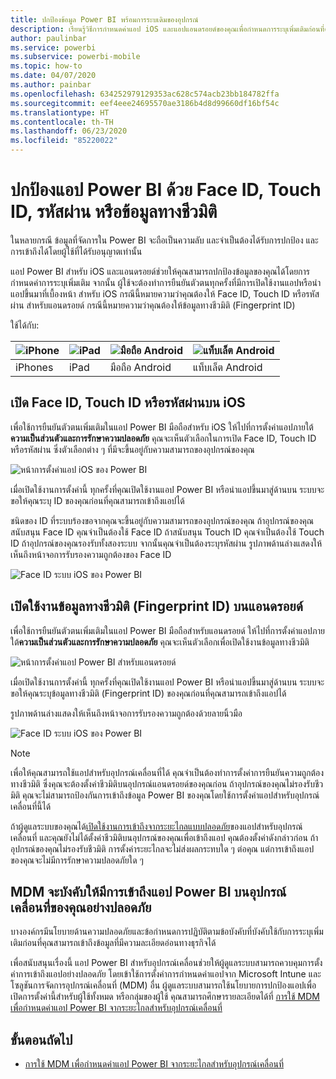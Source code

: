 ```yaml
---
title: ปกป้องข้อมูล Power BI พร้อมการระบเดิมของอุปกรณ์
description: เรียนรู้วิธีการกำหนดค่าแอป iOS และแอปแอนดรอยด์ของคุณเพื่อกำหนดการระบุเพิ่มเติมก่อนที่คุณสามารถเข้าถึงข้อมูล Power BI ของคุณ
author: paulinbar
ms.service: powerbi
ms.subservice: powerbi-mobile
ms.topic: how-to
ms.date: 04/07/2020
ms.author: painbar
ms.openlocfilehash: 634252979129353ac628c574acb23bb184782ffa
ms.sourcegitcommit: eef4eee24695570ae3186b4d8d99660df16bf54c
ms.translationtype: HT
ms.contentlocale: th-TH
ms.lasthandoff: 06/23/2020
ms.locfileid: "85220022"
---
```

# <a name="protect-power-bi-app-with-face-id-touch-id-passcode-or-biometric-data"></a>ปกป้องแอป Power BI ด้วย Face ID, Touch ID, รหัสผ่าน หรือข้อมูลทางชีวมิติ 

ในหลายกรณี ข้อมูลที่จัดการใน Power BI จะถือเป็นความลับ และจำเป็นต้องได้รับการปกป้อง และการเข้าถึงได้โดยผู้ใช้ที่ได้รับอนุญาตเท่านั้น 

แอป Power BI สำหรับ iOS และแอนดรอยด์ช่วยให้คุณสามารถปกป้องข้อมูลของคุณได้โดยการกำหนดค่าการระบุเพิ่มเติม จากนั้น ผู้ใช้จะต้องทำการยืนยันตัวตนทุกครั้งที่มีการเปิดใช้งานแอปหรือนำแอปขึ้นมาที่เบื้องหน้า สำหรับ iOS กรณีนี้หมายความว่าคุณต้องให้ Face ID, Touch ID หรือรหัสผ่าน สำหรับแอนดรอยด์ กรณีนี้หมายความว่าคุณต้องให้ข้อมูลทางชีวมิติ (Fingerprint ID)

ใช้ได้กับ:

| ![iPhone](./media/mobile-native-secure-access/ios-logo-40-px.png) | ![iPad](./media/mobile-native-secure-access/ios-logo-40-px.png) | ![มือถือ Android](././media/mobile-native-secure-access/android-logo-40-px.png) | ![แท็บเล็ต Android](././media/mobile-native-secure-access/android-logo-40-px.png) |
|:--- |:--- |:--- |:--- |
|iPhones |iPad |มือถือ Android |แท็บเล็ต Android |

## <a name="turn-on-face-id-touch-id-or-passcode-on-ios"></a>เปิด Face ID, Touch ID หรือรหัสผ่านบน iOS

เพื่อใช้การยืนยันตัวตนเพิ่มเติมในแอป Power BI มือถือสำหรับ iOS ให้ไปที่การตั้งค่าแอปภายใต้**ความเป็นส่วนตัวและการรักษาความปลอดภัย** คุณจะเห็นตัวเลือกในการเปิด Face ID, Touch ID หรือรหัสผ่าน ซึ่งตัวเลือกต่าง ๆ ที่มีจะขึ้นอยู่กับความสามารถของอุปกรณ์ของคุณ

![หน้าการตั้งค่าแอป iOS ของ Power BI](./media/mobile-native-secure-access/mobile-ios-native-secured-setting.png)

เมื่อเปิดใช้งานการตั้งค่านี้ ทุกครั้งที่คุณเปิดใช้งานแอป Power BI หรือนำแอปขึ้นมาสู่ด้านบน ระบบจะขอให้คุณระบุ ID ของคุณก่อนที่คุณสามารถเข้าถึงแอปได้

ชนิดของ ID ที่ระบบร้องขอจากคุณจะขึ้นอยู่กับความสามารถของอุปกรณ์ของคุณ ถ้าอุปกรณ์ของคุณสนับสนุน Face ID คุณจำเป็นต้องใช้ Face ID ถ้าสนับสนุน Touch ID คุณจำเป็นต้องใช้ Touch ID ถ้าอุปกรณ์ของคุณรองรับทั้งสองระบบ จากนั้นคุณจำเป็นต้องระบุรหัสผ่าน รูปภาพด้านล่างแสดงให้เห็นถึงหน้าจอการรับรองความถูกต้องของ Face ID

![Face ID ระบบ iOS ของ Power BI](./media/mobile-native-secure-access/mobile-ios-native-secured-faceid.png)

## <a name="turn-on-biometric-data-fingerprint-id-on-android"></a>เปิดใช้งานข้อมูลทางชีวมิติ (Fingerprint ID) บนแอนดรอยด์

เพื่อใช้การยืนยันตัวตนเพิ่มเติมในแอป Power BI มือถือสำหรับแอนดรอยด์ ให้ไปที่การตั้งค่าแอปภายใต้**ความเป็นส่วนตัวและการรักษาความปลอดภัย** คุณจะเห็นตัวเลือกเพื่อเปิดใช้งานข้อมูลทางชีวมิติ

![หน้าการตั้งค่าแอป Power BI สำหรับแอนดรอยด์](./media/mobile-native-secure-access/mobile-android-native-secured-setting.png)

เมื่อเปิดใช้งานการตั้งค่านี้ ทุกครั้งที่คุณเปิดใช้งานแอป Power BI หรือนำแอปขึ้นมาสู่ด้านบน ระบบจะขอให้คุณระบุข้อมูลทางชีวมิติ (Fingerprint ID) ของคุณก่อนที่คุณสามารถเข้าถึงแอปได้

รูปภาพด้านล่างแสดงให้เห็นถึงหน้าจอการรับรองความถูกต้องด้วยลายนิ้วมือ

![Face ID ระบบ iOS ของ Power BI](./media/mobile-native-secure-access/mobile-android-native-secured-fingerprint-id.png)

>[!NOTE]
>เพื่อให้คุณสามารถใช้แอปสำหรับอุปกรณ์เคลื่อนที่ได้ คุณจำเป็นต้องทำการตั้งค่าการยืนยันความถูกต้องทางชีวมิติ ซึ่งคุณจะต้องตั้งค่าชีวมิติบนอุปกรณ์แอนดรอยด์ของคุณก่อน ถ้าอุปกรณ์ของคุณไม่รองรับชีวมิติ คุณจะไม่สามารถป้องกันการเข้าถึงข้อมูล Power BI ของคุณโดยใช้การตั้งค่าแอปสำหรับอุปกรณ์เคลื่อนที่นี้ได้
>
>ถ้าผู้ดูแลระบบของคุณได้[เปิดใช้งานการเข้าถึงจากระยะไกลแบบปลอดภัย](#mdm-enforcement-of-secure-access-to-your-power-bi-mobile-app)ของแอปสำหรับอุปกรณ์เคลื่อนที่ และคุณยังไม่ได้ตั้งค่าชีวมิติบนอุปกรณ์ของคุณเพื่อเข้าถึงแอป คุณต้องตั้งค่าดังกล่าวก่อน ถ้าอุปกรณ์ของคุณไม่รองรับชีวมิติ การตั้งค่าระยะไกลจะไม่ส่งผลกระทบใด ๆ ต่อคุณ แต่การเข้าถึงแอปของคุณจะไม่มีการรักษาความปลอดภัยใด ๆ

## <a name="mdm-enforcement-of-secure-access-to-your-power-bi-mobile-app"></a>MDM จะบังคับให้มีการเข้าถึงแอป Power BI บนอุปกรณ์เคลื่อนที่ของคุณอย่างปลอดภัย

บางองค์กรมีนโยบายด้านความปลอดภัยและข้อกำหนดการปฏิบัติตามข้อบังคับที่บังคับใช้กับการระบุเพิ่มเติมก่อนที่คุณสามารถเข้าถึงข้อมูลที่มีความละเอียดอ่อนทางธุรกิจได้

เพื่อสนับสนุนเรื่องนี้ แอป Power BI สำหรับอุปกรณ์เคลื่อนช่วยให้ผู้ดูแลระบบสามารถควบคุมการตั้งค่าการเข้าถึงแอปอย่างปลอดภัย โดยเข้าใช้การตั้งค่าการกำหนดค่าแอปจาก Microsoft Intune และโซลูชันการจัดการอุปกรณ์เคลื่อนที่ (MDM) อื่น ผู้ดูแลระบบสามารถใช้นโยบายการปกป้องแอปเพื่อเปิดการตั้งค่านี้สำหรับผู้ใช้ทั้งหมด หรือกลุ่มของผู้ใช้ คุณสามารถศึกษารายละเอียดได้ที่ [การใช้ MDM เพื่อกำหนดค่าแอป Power BI จากระยะไกลสำหรับอุปกรณ์เคลื่อนที่](mobile-app-configuration.md#data-protection-settings-ios-and-android)

## <a name="next-steps"></a>ขั้นตอนถัดไป
* [การใช้ MDM เพื่อกำหนดค่าแอป Power BI จากระยะไกลสำหรับอุปกรณ์เคลื่อนที่](mobile-app-configuration.md)
